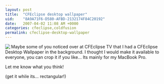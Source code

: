 ```yaml
---
layout: post
title:  "CFEclipse desktop wallpaper"
uid:	"8A9A71F6-D580-AFBD-2132174F84C20192"
date:   2007-04-02 11:08 AM +0000
categories: cfeclipse,coldfusion
permalink: cfeclipse-desktop-wallpaper
---
```

<a href="http://www.cfeclipse.org/assets/desktops/cfeclipse.png"><img src="http://www.markdrew.co.uk/blog/images/cfeclipse_wallpaper.png" border="0" align="left"></a> Maybe some of you noticed over at CFEclipse TV that I had a CFEclipse Desktop Wallpaper in the background. I thought I would make it available to everyone, you can crop it if you like... Its mainly for my MacBook Pro.

Let me know what you think!

(get it while its... rectangular!)